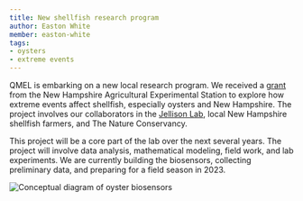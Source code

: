 ```yaml
---
title: New shellfish research program
author: Easton White
member: easton-white 
tags:
- oysters
- extreme events
---
```


QMEL is embarking on a new local research program. We received a [grant](https://colsa.unh.edu/new-hampshire-agricultural-experiment-station/research#collapse_13879) from the New Hampshire Agricultural Experimental Station to explore how extreme events affect shellfish, especially oysters and New Hampshire. The project involves our collaborators in the  [Jellison Lab](https://brittanyjellison.wixsite.com/research), local New Hampshire shellfish farmers, and The Nature Conservancy. 

This project will be a core part of the lab over the next several years. The project will involve data analysis, mathematical modeling, field work, and lab experiments. We are currently building the biosensors, collecting preliminary data, and preparing for a field season in 2023. 


![Conceptual diagram of oyster biosensors](/images/blog_post_images/biosensors-conceptual.jpg "Conceptual diagram of oyster biosensors")

